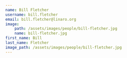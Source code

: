 ```yaml
---
name: Bill Fletcher
username: bill.fletcher
email: bill.fletcher@linaro.org
image:
    path: /assets/images/people/bill-fletcher.jpg
    name: bill-fletcher.jpg
first_name: Bill
last_name: Fletcher
image_path: /assets/images/people/bill-fletcher.jpg
---
```

